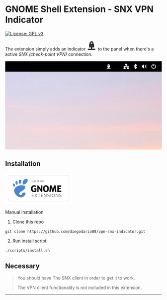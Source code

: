 # GNOME Shell Extension - SNX VPN Indicator

[![License: GPL v3](https://img.shields.io/badge/License-GPL%20v3-blue.svg)](https://www.gnu.org/licenses/gpl-3.0)

The extension simply adds an indicator ![](assets/network-vpn-symbolic.svg) to the panel when there's a active _SNX (check-point VPN)_ connection.

![Screenshot](assets/screenshot.png)

## Installation
[<img src="assets/get_it_on_gnome_extensions.png" height="100">](https://extensions.gnome.org/extension/5808/snx-vpn-indicator)


 Manual installation
1) Clone this repo
```
git clone https://github.com/diegodario88/vpn-snx-indicator.git
```

2) Run install script
``` 
./scripts/install.sh
```

## Necessary
> You should have The SNX client in order to get it to work.
> 
> The VPN client functionality is not included in this extension.
---
